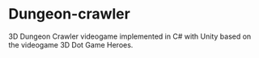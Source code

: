 # Dungeon-crawler
 3D Dungeon Crawler videogame implemented in C# with Unity based on the videogame 3D Dot Game Heroes.
